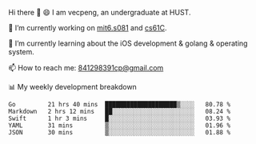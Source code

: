 
Hi there 👋
😄 I am vecpeng, an undergraduate at HUST.

🔭 I’m currently working on [mit6.s081](https://pdos.csail.mit.edu/6.S081/2020/) and [cs61C](https://inst.eecs.berkeley.edu/~cs61c/fa21/).

🌱 I’m currently learning about the iOS development & golang & operating system.

📫 How to reach me: 841298391cp@gmail.com

📊 My weekly development breakdown
<!--START_SECTION:waka-->
```text
Go         21 hrs 40 mins  ████████████████████▒░░░░   80.78 % 
Markdown   2 hrs 12 mins   ██░░░░░░░░░░░░░░░░░░░░░░░   08.24 % 
Swift      1 hr 3 mins     █░░░░░░░░░░░░░░░░░░░░░░░░   03.93 % 
YAML       31 mins         ▒░░░░░░░░░░░░░░░░░░░░░░░░   01.96 % 
JSON       30 mins         ▒░░░░░░░░░░░░░░░░░░░░░░░░   01.88 % 
```
<!--END_SECTION:waka-->